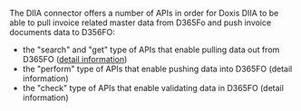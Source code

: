 The DIIA connector offers a number of APIs in order for Doxis DIIA to be able to pull invoice related master data from  D365Fo and push invoice documents data to D356FO:
- the "search" and "get" type of APIs that enable pulling data out from D365FO ([detail information](/BE%2Dterna-SER-Connectors/BE%2Dterna-SER-Connectors-for-Dynamics-365-Finance-and-Operations/DIIA-Connector/DIIA-connector-APIs/Search,-Get-APIM-group))
- the "perform" type of APIs that enable pushing data into D365FO (detail information)
- the "check" type of APIs that enable validating data in D365FO (detail information)